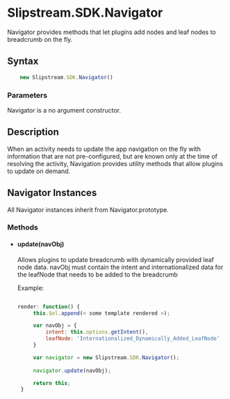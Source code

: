 #  Slipstream.SDK.Navigator

Navigator provides methods that let plugins add nodes and leaf nodes to breadcrumb on the fly. 

## Syntax

```javascript
    new Slipstream.SDK.Navigator()
```

### Parameters

Navigator is a no argument constructor.

## Description

When an activity needs to update the app navigation on the fly with information that are not pre-configured, but are known only at the time of resolving the activity, Navigation provides utility methods that allow plugins to update on demand.

## Navigator Instances
All Navigator instances inherit from Navigator.prototype.

### Methods

- #### update(navObj)

   Allows plugins to update breadcrumb with dynamically provided leaf node data.
   navObj must contain the intent and internationalized data for the leafNode that needs to be added to the breadcrumb

   Example:
   ```javascript
   
   render: function() {    
        this.$el.append(< some template rendered >);

        var navObj = {
            intent: this.options.getIntent(),
            leafNode: 'Internationalized_Dynamically_Added_LeafNode'
        }

        var navigator = new Slipstream.SDK.Navigator();
        
        navigator.update(navObj);
   
        return this;
    }
```
